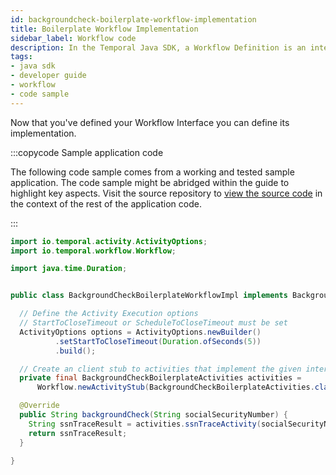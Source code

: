 ```yaml
---
id: backgroundcheck-boilerplate-workflow-implementation
title: Boilerplate Workflow Implementation
sidebar_label: Workflow code
description: In the Temporal Java SDK, a Workflow Definition is an interface and its implementation.
tags:
- java sdk
- developer guide
- workflow
- code sample
---
```


<!-- DO NOT EDIT THIS FILE DIRECTLY.
THIS FILE IS GENERATED from https://github.com/temporalio/documentation-samples-java/blob/main/backgroundcheck/src/main/java/backgroundcheckboilerplate/BackgroundCheckBoilerplateWorkflowImpl.java. -->

Now that you've defined your Workflow Interface you can define its implementation.

:::copycode Sample application code

The following code sample comes from a working and tested sample application.
The code sample might be abridged within the guide to highlight key aspects.
Visit the source repository to [view the source code](https://github.com/temporalio/documentation-samples-java/blob/main/backgroundcheck/src/main/java/backgroundcheckboilerplate/BackgroundCheckBoilerplateWorkflowImpl.java) in the context of the rest of the application code.

:::

```java
import io.temporal.activity.ActivityOptions;
import io.temporal.workflow.Workflow;

import java.time.Duration;


public class BackgroundCheckBoilerplateWorkflowImpl implements BackgroundCheckBoilerplateWorkflow {

  // Define the Activity Execution options
  // StartToCloseTimeout or ScheduleToCloseTimeout must be set
  ActivityOptions options = ActivityOptions.newBuilder()
          .setStartToCloseTimeout(Duration.ofSeconds(5))
          .build();

  // Create an client stub to activities that implement the given interface
  private final BackgroundCheckBoilerplateActivities activities =
      Workflow.newActivityStub(BackgroundCheckBoilerplateActivities.class, options);

  @Override
  public String backgroundCheck(String socialSecurityNumber) {
    String ssnTraceResult = activities.ssnTraceActivity(socialSecurityNumber);
    return ssnTraceResult;
  }

}
```
